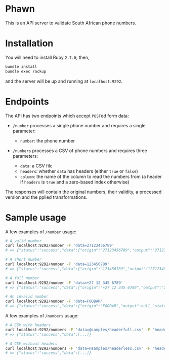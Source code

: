 # Phawn

This is an API server to validate South African phone numbers.

# Installation

You will need to install Ruby `2.7.0`; then,

```bash
bundle install
bundle exec rackup
```

and the server will be up and running at `localhost:9292`.

# Endpoints

The API has two endpoints which accept `POST`ed form data:

* `/number` processes a single phone number and requires a single parameter:
  * `number`: the phone number

* `/numbers` processes a CSV of phone numbers and requires three parameters:
  * `data`: a CSV file
  * `headers`: whether `data` has headers (either `true` or `false`)
  * `column`: the name of the column to read the numbers from (a header if `headers` is `true` and a zero-based index otherwise)

The responses will contain the original numbers, their validity, a processed version and the pplied transformations.

# Sample usage

A few examples of `/number` usage:

```bash
# A valid number
curl localhost:9292/number -F 'data=27123456789'
# => {"status":"success","data":{"origin":"27123456789","output":"27123456789","status":"VALID","change":[]}}

# A short number
curl localhost:9292/number -F 'data=123456789'
# => {"status":"success","data":{"origin":"123456789","output":"27123456789","status":"FIXED","change":["PREFIX"]}}

# A full number
curl localhost:9292/number -F 'data=+27 12 345 6789'
# => {"status":"success","data":{"origin":"+27 12 345 6789","output":"27123456789","status":"FIXED","change":["WHITESPACE","PREFIX"]}}

# An invalid number
curl localhost:9292/number -F 'data=FOOBAR'
# => {"status":"success","data":{"origin":"FOOBAR","output":null,"status":"BOGUS","change":null}}
```

A few examples of `/numbers` usage:

```bash
# A CSV with headers
curl localhost:9292/numbers -F 'data=@samples/headerfull.csv' -F 'headers=true' -F 'column=sms_phone'
# => {"status":"success","data":[...]}

# A CSV without headers
curl localhost:9292/numbers -F 'data=@samples/headerless.csv' -F 'headers=false' -F 'column=1'
# => {"status":"success","data":[...]}
```
